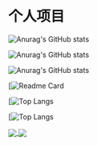 

# 个人项目

![Anurag's GitHub stats](https://github-readme-stats.vercel.app/api?username=kemomi&show_icons=true&theme=synthwave)

![Anurag's GitHub stats](https://github-readme-stats.vercel.app/api?username=kemomi&show_icons=true&hide=prs)

![Anurag's GitHub stats](https://github-readme-stats.vercel.app/api?username=kemomi&count_private=true)

[![Readme Card](https://github-readme-stats.vercel.app/api/pin/?username=kemomi&repo=UE-chatgpt)

[![Top Langs](https://github-readme-stats.vercel.app/api/top-langs/?username=kemomi)

[![Top Langs](https://github-readme-stats.vercel.app/api/top-langs/?username=kemomi&layout=compact)

<a href="https://github.com/kemomi/github-readme-stats">
  <img align="center" src="https://github-readme-stats.vercel.app/api/pin/?username=kemomi&repo=github-readme-stats" />
</a>
<a href="https://github.com/kemomi/convoychat">
  <img align="center" src="https://github-readme-stats.vercel.app/api/pin/?username=kemomi&repo=convoychat" />
</a>

##

